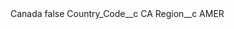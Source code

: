 <?xml version="1.0" encoding="UTF-8"?>
<CustomMetadata xmlns="http://soap.sforce.com/2006/04/metadata" xmlns:xsi="http://www.w3.org/2001/XMLSchema-instance" xmlns:xsd="http://www.w3.org/2001/XMLSchema">
    <label>Canada</label>
    <protected>false</protected>
    <values>
        <field>Country_Code__c</field>
        <value xsi:type="xsd:string">CA</value>
    </values>
    <values>
        <field>Region__c</field>
        <value xsi:type="xsd:string">AMER</value>
    </values>
</CustomMetadata>
